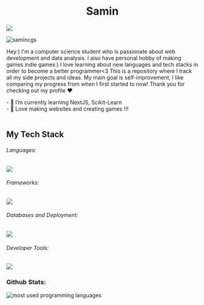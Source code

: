 <h1 align="center">Samin</h1>
<a href="https://git.io/typing-svg"><img src="https://readme-typing-svg.demolab.com?font=Nunito+One&size=28&duration=750&pause=1000&color=5d76cb&background=F346F200&vCenter=true&width=600&height=40&lines=Aspiring+Web+Developer;Pygame+Lover;React+Enthusiast;Knowledge+Seeker;Hard+Worker;" /></a>
<p align="left"> <img src="https://komarev.com/ghpvc/?username=samincgs&label=Profile%20views&color=0e75b6&style=flat" alt="samincgs" /> </p>
<p align="left"> Hey:) I'm a computer science student who is passionate about web development and data analysis. I also have personal hobby of making games indie games:) I love learning about new languages and tech stacks in order to become a better programmer<3 This is a repository where I track all my side projects and ideas. My main goal is self-improvement, I like comparing my progress from when I first started to now! Thank you for checking out my profile ❤️</p>
- 🌱 I’m currently learning NextJS, Scikit-Learn <br/>
- 💬 Love making websites and creating games !!! <br/>
<br/>


  ## My Tech Stack

  <div>
    <h6>Languages: </h6>
    <!------------ Languages ----------------->
    <p >
      <a href="https://skillicons.dev">
        <img src="https://skillicons.dev/icons?i=js,ts,nodejs,py,java,html,css,c" />
      </a>
    </p>
    <h6>Frameworks: </h6>
    <!---------------------- Frameworks ---------------------->
    <p >
      <a href="https://skillicons.dev">
        <img src="https://skillicons.dev/icons?i=react,nextjs,tailwind,express,spring,selenium" />
      </a>
    </p>
    <h6>Databases and Deployment: </h6>
    <!---------------------- Database & Deployment ---------------------->
    <p >
      <a href="https://skillicons.dev">
        <img src="https://skillicons.dev/icons?i=mongodb,prisma,mysql,postman,vercel,netlify,heroku" />
      </a>
    </p>
    <h6>Developer Tools: </h6>
    <!---------------------- Development Tools ---------------------->
    <p >
      <a href="https://skillicons.dev">
        <img src="https://skillicons.dev/icons?i=linux,vscode,eclipse,git,github,figma,discord," />
      </a>
    </p>
  </div>


<h3>Github Stats: </h3>
 <div>
   <img
      alt="most used programming languages"
      src="https://denvercoder1-github-readme-stats.vercel.app/api/top-langs/?username=samincgs&langs_count=8&layout=compact&hide_border=true&bg_color=3d66e0&title_color=#F4364C&icon_color=#0000FF&hide=Jupyter%20Notebook,Roff"
    />
  </div>
